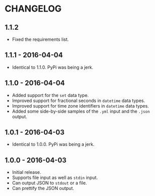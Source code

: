 # CHANGELOG

## 1.1.2

* Fixed the requirements list.

## 1.1.1 - 2016-04-04

* Identical to 1.1.0. PyPi was being a jerk.

## 1.1.0 - 2016-04-04

* Added support for the `set` data type.
* Improved support for fractional seconds in `datetime` data types.
* Improved support for time zone identifiers in `datetime` data types.
* Added some side-by-side samples of the `.yml` input and the `.json` output.

## 1.0.1 - 2016-04-03

* Identical to 1.0.0. PyPi was being a jerk.

## 1.0.0 - 2016-04-03

* Initial release.
* Supports file input as well as `stdin` input.
* Can output JSON to `stdout` or a file.
* Can prettify the JSON output.
